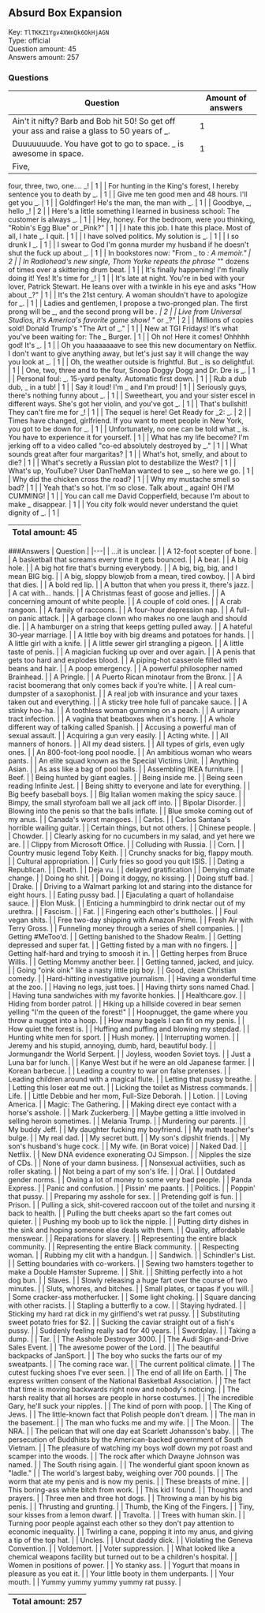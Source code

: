 ## Absurd Box Expansion
Key: `TlTKKZ1Ygv4XWnQk6OkHjAGN`  
Type: official  
Question amount: 45  
Answers amount: 257
### Questions
| Question | Amount of answers |
|---|---|
| Ain't it nifty? Barb and Bob hit 50! So get off your ass and raise a glass to 50 years of _. | 1 |
| Duuuuuuude. You have got to go to space. _ is awesome in space. | 1 |
| Five,
four,
three,
two,
one....
_! | 1 |
| For hunting in the King's forest, I hereby sentence you to death by _. | 1 |
| Give me ten good men and 48 hours. I'll get you _. | 1 |
| Goldfinger!
He's the man,
the man with _. | 1 |
| Goodbye, _, hello _! | 2 |
| Here's a little something I learned in business school: The customer is always _. | 1 |
| Hey, honey.
For the bedroom, were you thinking, "Robin's Egg Blue" or _Pink?" | 1 |
| I hate this job.
I hate this place.
Most of all, I hate _.
I quit. | 1 |
| I have solved politics.
My solution is _. | 1 |
| I so drunk I _. | 1 |
| I swear to God I'm gonna murder my husband if he doesn't shut the fuck up about _. | 1 |
| In bookstores now: "From _ to _: A memoir." | 2 |
| In Radiohead's new single, Thom Yorke repeats the phrase "_" dozens of times over a skittering drum beat. | 1 |
| It's finally happening! I'm finally doing it! Yes! It's time for _! | 1 |
| It's late at night. You're in bed with your lover, Patrick Stewart. He leans over with a twinkle in his eye and asks "How about _?" | 1 |
| It's the 21st century.
A woman shouldn't have to apologize for _. | 1 |
| Ladies and gentlemen, I propose a two-pronged plan. The first prong will be _, and the second prong will be _. | 2 |
| Live from Universal Studios, it's America's favorite game show! "_ or _?" | 2 |
| Millions of copies sold! Donald Trump's "The Art of _." | 1 |
| New at TGI Fridays! It's what you've been waiting for: The _ Burger. | 1 |
| Oh no!
Here it comes!
Ohhhhh god!
It's _. | 1 |
| Oh you haaaaaaave to see this new documentary on Netflix. I don't want to give anything away, but let's just say it will change the way you look at _. | 1 |
| Oh, the weather outside is frightful. But _ is so delightful. | 1 |
| One, two, three and to the four, Snoop Doggy Dogg and Dr. Dre is _. | 1 |
| Personal foul: _. 15-yard penalty. Automatic first down. | 1 |
| Rub a dub dub, _ in a tub! | 1 |
| Say it loud! I'm _ and I'm proud! | 1 |
| Seriously guys, there's nothing funny about _. | 1 |
| Sweetheart, you and your sister escel in different ways. She's got her violin, and you've got _. | 1 |
| That's bullshit! They can't fire me for _! | 1 |
| The sequel is here! Get Ready for _2: _. | 2 |
| Times have changed, girlfriend. If you want to meet people in New York, you got to be down for _. | 1 |
| Unfortunately, no one can be told what _ is. You have to experience it for yourself. | 1 |
| What has my life become? I'm jerking off to a video called "co-ed absolutely destroyed by _." | 1 |
| What sounds great after four margaritas? | 1 |
| What's hot, smelly, and about to die? | 1 |
| What's secretly a Russian plot to destabilize the West? | 1 |
| What's up, YouTube?
User DanTheMan wanted to see _, so here we go. | 1 |
| Why did the chicken cross the road? | 1 |
| Why my mustache smell so bad? | 1 |
| Yeah that's so hot.
I'm so close.
Talk about _ again!
OH I'M CUMMING! | 1 |
| You can call me David Copperfield, because I'm about to make _ disappear. | 1 |
| You city folk would never understand the quiet dignity of _. | 1 |

|Total amount: 45|
|---|
###Answers
| Question |
|---|
| ...it is unclear. |
| A 12-foot scepter of bone. |
| A basketball that screams every time it gets bounced. |
| A bear. |
| A big hole. |
| A big hot fire that's burning everybody. |
| A big, big, big, and I mean BIG big. |
| A big, sloppy blowjob from a mean, tired cowboy. |
| A bird that dies. |
| A bold red lip. |
| A button that when you press it, there's jazz. |
| A cat with... hands. |
| A Christmas feast of goose and jellies. |
| A concerning amount of white people. |
| A couple of cold ones. |
| A crab rangoon. |
| A family of raccoons. |
| A four-hour depression nap. |
| A full-on panic attack. |
| A garbage clown who makes no one laugh and should die. |
| A hamburger on a string that keeps getting pulled away. |
| A hateful 30-year marriage. |
| A little boy with big dreams and potatoes for hands. |
| A little girl with a knife. |
| A little sewer girl strangling a pigeon. |
| A little taste of penis. |
| A magician fucking up over and over again. |
| A penis that gets too hard and explodes blood. |
| A piping-hot casserole filled with beans and hair. |
| A poop emergency. |
| A powerful philosopher named Brainhead. |
| A Pringle. |
| A Puerto Rican minotaur from the Bronx. |
| A racist boomerang that only comes back if you're white. |
| A real cum-dumpster of a saxophonist. |
| A real job with insurance and your taxes taken out and everything. |
| A sticky tree hole full of pancake sauce. |
| A stinky hoo-ha. |
| A toothless woman gumming on a peach. |
| A urinary tract infection. |
| A vagina that beatboxes when it's horny. |
| A whole different way of talking called Spanish. |
| Accusing a powerful man of sexual assault. |
| Acquiring a gun very easily. |
| Acting white. |
| All manners of honors. |
| All my dead sisters. |
| All types of girls, even ugly ones. |
| An 800-foot-long pool noodle. |
| An ambitious woman who wears pants. |
| An elite squad known as the Special Victims Unit. |
| Anything Asian. |
| As ass like a bag of pool balls. |
| Assembling IKEA furniture. |
| Beef. |
| Being hunted by giant eagles. |
| Being inside me. |
| Being seen reading Infinite Jest. |
| Being shitty to everyone and late for everything. |
| Big beefy baseball boys. |
| Big Italian women making the spicy sauce. |
| Bimpy, the small styrofoam ball we all jack off into. |
| Bipolar Disorder. |
| Blowing into the penis so that the balls inflate. |
| Blue smoke coming out of my anus. |
| Canada's worst mangoes. |
| Carbs. |
| Carlos Santana's horrible wailing guitar. |
| Certain things, but not others. |
| Chinese people. |
| Chowder. |
| Clearly asking for no cucumbers in my salad, and yet here we are. |
| Clippy from Microsoft Office. |
| Colluding with Russia. |
| Corn. |
| Country music legend Toby Keith. |
| Crunchy snacks for big, flappy mouth. |
| Cultural appropriation. |
| Curly fries so good you quit ISIS. |
| Dating a Republican. |
| Death. |
| Deja vu. |
| delayed gratification |
| Denying climate change. |
| Doing ho shit. |
| Doing it doggy, no kissing. |
| Doing stuff bad. |
| Drake. |
| Driving to a Walmart parking lot and staring into the distance for eight hours. |
| Eating pussy bad. |
| Ejaculating a quart of hollandaise sauce. |
| Elon Musk. |
| Enticing a hummingbird to drink nectar out of my urethra. |
| Fascism. |
| Fat. |
| Fingering each other's buttholes. |
| Foul vegan shits. |
| Free two-day shipping with Amazon Prime. |
| Fresh Air with Terry Gross. |
| Funneling money through a series of shell companies. |
| Getting #MeToo'd. |
| Getting banished to the Shadow Realm. |
| Getting depressed and super fat. |
| Getting fisted by a man with no fingers. |
| Getting half-hard and trying to smoosh it in. |
| Getting herpes from Bruce Willis. |
| Getting Mommy another beer. |
| Getting tanned, jacked, and juicy. |
| Going "oink oink" like a nasty little pig boy. |
| Good, clean Christian comedy. |
| Hard-hitting investigative journalism. |
| Having a wonderful time at the zoo. |
| Having no legs, just toes. |
| Having thirty sons named Chad. |
| Having tuna sandwiches with my favorite honkies. |
| Healthcare.gov. |
| Hiding from border patrol. |
| Hiking up a hillside covered in bear semen yelling "I'm the queen of the forest!" |
| Hoopnugget, the game where you throw a nugget into a hoop. |
| How many bagels I can fit on my penis. |
| How quiet the forest is. |
| Huffing and puffing and blowing my stepdad. |
| Hunting white men for sport. |
| Hush money. |
| Interrupting women. |
| Jeremy and his stupid, annoying, dumb, hard, beautiful body. |
| Jormungandr the World Serpent. |
| Joyless, wooden Soviet toys. |
| Just a Luna bar for lunch. |
| Kanye West but if he were an old Japanese farmer. |
| Korean barbecue. |
| Leading a country to war on false pretenses. |
| Leading children around with a magical flute. |
| Letting that pussy breathe. |
| Letting this loser eat me out. |
| Licking the toilet as Mistress commands. |
| Life. |
| Little Debbie and her mom, Full-Size Deborah. |
| Lotion. |
| Loving America. |
| Magic: The Gathering. |
| Making direct eye contact with a horse's asshole. |
| Mark Zuckerberg. |
| Maybe getting a little involved in selling heroin sometimes. |
| Melania Trump. |
| Murdering our parents. |
| My buddy Jeff. |
| My daughter fucking my boyfriend. |
| My math teacher's bulge. |
| My real dad. |
| My secret butt. |
| My son's dipshit friends. |
| My son's husband's huge cock. |
| My wife.
(in Borat voice) |
| Naked Dad. |
| Netflix. |
| New DNA evidence exonerating OJ Simpson. |
| Nipples the size of CDs. |
| None of your damn business. |
| Nonsexual activiities, such as roller skating. |
| Not being a part of my son's life. |
| Oral. |
| Outdated gender norms. |
| Owing a lot of money to some very bad people. |
| Panda Express. |
| Panic and confusion. |
| Pissin' me paants. |
| Politics. |
| Poppin' that pussy. |
| Preparing my asshole for sex. |
| Pretending golf is fun. |
| Prison. |
| Pulling a sick, shit-covered raccoon out of the toilet and nursing it back to health. |
| Pulling the butt cheeks apart so the fart comes out quieter. |
| Pushing my boob up to lick the nipple. |
| Putting dirty dishes in the sink and hoping someone else deals with them. |
| Quality, affordable menswear. |
| Reparations for slavery. |
| Representing the entire black community. |
| Representing the entire Black community. |
| Respecting woman. |
| Rubbing my clit with a handgun. |
| Sandwich. |
| Schindler's List. |
| Setting boundaries with co-workers. |
| Sewing two hamsters together to make a Double Hamster Supreme. |
| Shit. |
| Shitting perfectly into a hot dog bun. |
| Slaves. |
| Slowly releasing a huge fart over the course of two minutes. |
| Sluts, whores, and bitches. |
| Small plates, or tapas if you will. |
| Some cracker-ass motherfucker. |
| Some light choking. |
| Square dancing with other racists. |
| Stapling a butterfly to a cow. |
| Staying hydrated. |
| Sticking my hard rat dick in my girlfiend's wet rat pussy. |
| Substituting sweet potato fries for $2. |
| Sucking the caviar straight out of a fish's pussy. |
| Suddenly feeling really sad for 40 years. |
| Swordplay. |
| Taking a dump. |
| Tar. |
| The Asshole Destroyer 3000. |
| The Audi Sign-and-Drive Sales Event. |
| The awesome power of the Lord. |
| The beautiful backpacks of JanSport. |
| The boy who sucks the farts our of my sweatpants. |
| The coming race war. |
| The current political climate. |
| The cutest fucking shoes I've ever seen. |
| The end of all life on Earth. |
| The express written consent of the National Basketball Association. |
| The fact that time is moving backwards right now and nobody's noticing. |
| The harsh reality that all horses are people in horse costumes. |
| The incredible Gary, he'll suck your nipples. |
| The kind of porn with poop. |
| The King of Jews. |
| The little-known fact that Polish people don't dream. |
| The man in the basement. |
| The man who fucks me and my wife. |
| The Moon. |
| The NRA. |
| The pelican that will one day eat Scarlett Johansson's baby. |
| The persecution of Buddhists by the American-backed government of South Vietnam. |
| The pleasure of watching my boys wolf down my pot roast and scamper into the woods. |
| The rock after which Dwayne Johnson was named. |
| The South rising again. |
| The wonderful giant spoon known as "ladle." |
| The world's largest baby, weighing over 700 pounds. |
| The worm that ate my penis and is now my penis. |
| These breasts of mine. |
| This boring-ass white bitch from work. |
| This kid I found. |
| Thoughts and prayers. |
| Three men and three hot dogs. |
| Throwing a man by his big penis. |
| Thrusting and grunting. |
| Thumb, the King of the Fingers. |
| Tiny, sour kisses from a lemon dwarf. |
| Travolta. |
| Trees with human skin. |
| Turning poor people against each other so they don't pay attention to economic inequality. |
| Twirling a cane, popping it into my anus, and giving a tip of the top hat. |
| Uncles. |
| Uncut daddy dick. |
| Violating the Geneva Convention. |
| Voldemort. |
| Voter suppression. |
| What looked like a chemical weapons facility but turned out to be a children's hospital. |
| Women in positions of power. |
| Yo stanky ass. |
| Yogurt that moans in pleasure as you eat it. |
| Your little booty in them underpants. |
| Your mouth. |
| Yummy yummy yummy yummy rat pussy. |

|Total amount: 257|
|---|